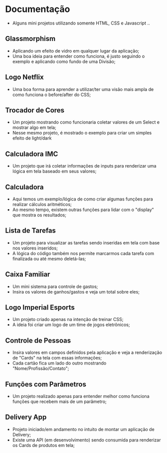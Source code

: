 # Documentação

* Alguns mini projetos utilizando somente HTML, CSS e Javascript ..

## Glassmorphism

* Aplicando um efeito de vidro em qualquer lugar da aplicação;
* Uma boa ideia para entender como funciona, é justo seguindo o exemplo e aplicando como fundo de uma Divisão;

## Logo Netflix

* Uma boa forma para aprender a utilizar/ter uma visão mais ampla de como funciona o before/after do CSS;

## Trocador de Cores

* Um projeto mostrando como funcionaria coletar valores de um Select e mostrar algo em tela;
* Nesse mesmo projeto, é mostrado o exemplo para criar um simples efeito de light/dark

## Calculadora IMC

* Um projeto que irá coletar informações de inputs para renderizar uma lógica em tela baseado em seus valores;

## Calculadora

* Aqui temos um exemplo/lógica de como criar algumas funções para realizar cálculos aritméticos;
* Ao mesmo tempo, existem outras funções para lidar com o "display" que mostra os resultados;

## Lista de Tarefas

* Um projeto para visualizar as tarefas sendo inseridas em tela com base nos valores inseridos;
* A lógica do código também nos permite marcarmos cada tarefa com finalizada ou até mesmo deletá-las;

## Caixa Familiar

* Um mini sistema para controle de gastos;
* Insira os valores de ganhos/gastos e veja um total sobre eles;

## Logo Imperial Esports

* Um projeto criado apenas na intenção de treinar CSS;
* A ideia foi criar um logo de um time de jogos eletrônicos;

## Controle de Pessoas

* Insira valores em campos definidos pela aplicação e veja a renderização de "Cards" na tela com essas informações;
* Cada cartão fica um lado do outro mostrando "Nome/Profissão/Contato";

## Funções com Parâmetros

* Um projeto realizado apenas para entender melhor como funciona funções que recebem mais de um parâmetro;

## Delivery App

* Projeto iniciado/em andamento no intuito de montar um aplicação de Delivery;
* Existe uma API (em desenvolvimento) sendo consumida para renderizar os Cards de produtos em tela;